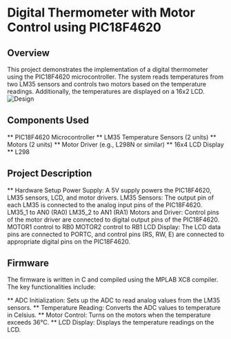# Digital Thermometer with Motor Control using PIC18F4620
## Overview
This project demonstrates the implementation of a digital thermometer using the PIC18F4620 microcontroller. The system reads temperatures from two LM35 sensors and controls two motors based on the temperature readings. Additionally, the temperatures are displayed on a 16x2 LCD.
![Design]([https://github.com/images/logos/octocat-logo-1200x630.png](https://github.com/HossamGamalElhelw/Digital-Thermometer-DC-Motor/blob/main/Design.png))
## Components Used
** PIC18F4620 Microcontroller
** LM35 Temperature Sensors (2 units)
** Motors (2 units)
** Motor Driver (e.g., L298N or similar)
** 16x4 LCD Display
** L298
## Project Description
** Hardware Setup
Power Supply: A 5V supply powers the PIC18F4620, LM35 sensors, LCD, and motor drivers.
LM35 Sensors: The output pin of each LM35 is connected to the analog input pins of the PIC18F4620.
LM35_1 to AN0 (RA0)
LM35_2 to AN1 (RA1)
Motors and Driver: Control pins of the motor driver are connected to digital output pins of the PIC18F4620.
MOTOR1 control to RB0
MOTOR2 control to RB1
LCD Display: The LCD data pins are connected to PORTC, and control pins (RS, RW, E) are connected to appropriate digital pins on the PIC18F4620.
## Firmware
The firmware is written in C and compiled using the MPLAB XC8 compiler. The key functionalities include:

** ADC Initialization: Sets up the ADC to read analog values from the LM35 sensors.
** Temperature Reading: Converts the ADC values to temperature in Celsius.
** Motor Control: Turns on the motors when the temperature exceeds 36°C.
** LCD Display: Displays the temperature readings on the LCD.

